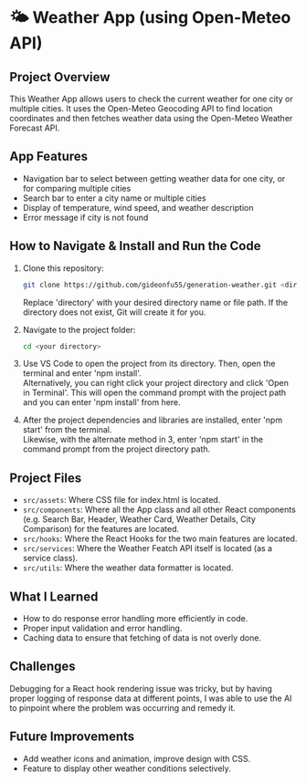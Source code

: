 # 🌤️ Weather App (using Open-Meteo API)

## Project Overview
This Weather App allows users to check the current weather for one city or multiple cities. It uses the Open-Meteo Geocoding API to find location coordinates and then fetches weather data using the Open-Meteo Weather Forecast API.

## App Features
- Navigation bar to select between getting weather data for one city, or for comparing multiple cities
- Search bar to enter a city name or multiple cities
- Display of temperature, wind speed, and weather description
- Error message if city is not found
  
## How to Navigate & Install and Run the Code
1. Clone this repository:
   ```bash
   git clone https://github.com/gideonfu55/generation-weather.git <directory>
   ```
   Replace 'directory' with your desired directory name or file path. If the directory does not exist, Git will create it for you.
   
2. Navigate to the project folder:
   ```bash
   cd <your directory>
   ```
3. Use VS Code to open the project from its directory. Then, open the terminal and enter 'npm install'. <br>Alternatively, you can right click your project directory and click 'Open in Terminal'. This will open the command prompt with the project path and you can enter 'npm install' from here.
4. After the project dependencies and libraries are installed, enter 'npm start' from the terminal.
   <br>Likewise, with the alternate method in 3, enter 'npm start' in the command prompt from the project directory path.

## Project Files
- `src/assets`: Where CSS file for index.html is located.
- `src/components`: Where all the App class and all other React components (e.g. Search Bar, Header, Weather Card, Weather Details, City Comparison) for the features are located.
- `src/hooks`: Where the React Hooks for the two main features are located.
- `src/services`: Where the Weather Featch API itself is located (as a service class).
- `src/utils`: Where the weather data formatter is located.
  
## What I Learned
- How to do response error handling more efficiently in code.
- Proper input validation and error handling.
- Caching data to ensure that fetching of data is not overly done.

## Challenges
Debugging for a React hook rendering issue was tricky, but by having proper logging of response data at different points, I was able to use the AI to pinpoint where the problem was occurring and remedy it.

## Future Improvements
- Add weather icons and animation, improve design with CSS.
- Feature to display other weather conditions selectively.
